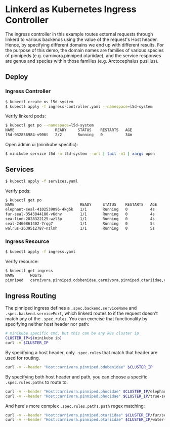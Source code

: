 # Linkerd as Kubernetes Ingress Controller

The ingress controller in this example routes external requests through linkerd to various backends using the value of the request's Host header. Hence, by specifying different domains we end up with different results. For the purpose of this demo, the domain names are families of various species of pinnipeds (e.g. carnivora.pinniped.otariidae), and the service responses are genus and species within those families (e.g. Arctocephalus pusillus).

## Deploy

### Ingress Controller

```bash
$ kubectl create ns l5d-system
$ kubectl apply -f ingress-controller.yaml --namespace=l5d-system
```

Verify linkerd pods:

```bash
$ kubectl get po --namespace=l5d-system
NAME                  READY     STATUS    RESTARTS   AGE
l5d-932856984-v906t   2/2       Running   0          34m
```

Open admin ui (minikube specific):

```bash
$ minikube service l5d -n l5d-system --url | tail -n1 | xargs open
```

## Services

```bash
$ kubectl apply -f services.yaml
```

Verify pods:

```bash
$ kubectl get po
NAME                             READY     STATUS    RESTARTS   AGE
elephant-seal-4102539096-4kg5k   1/1       Running   0          4s
fur-seal-3543844180-v6dhv        1/1       Running   0          4s
sea-lion-2828322125-wzl3p        1/1       Running   0          4s
seal-2460861402-7rqg7            1/1       Running   0          5s
walrus-2639512787-nzlmh          1/1       Running   0          5s
```

### Ingress Resource

```bash
$ kubectl apply -f ingress.yaml
```

Verify resource:

```bash
$ kubectl get ingress
NAME       HOSTS                                                                                    ADDRESS   PORTS     AGE
pinniped   carnivora.pinniped.odobenidae,carnivora.pinniped.otariidae,carnivora.pinniped.phocidae             80        1h
```

## Ingress Routing

The pinniped ingress defines a `.spec.backend.serviceName` and
`.spec.backend.servicePort`, which linkerd routes to if the request doesn't
match any of the `.spec.rules`. You can exercise that functionality by
specifying neither host header nor path:

```bash
# minikube specific cmd, but this can be any k8s cluster ip
CLUSTER_IP=$(minikube ip)
curl -v $CLUSTER_IP
```

By specifying a host header, only `.spec.rules` that match that header are used
for routing.

```bash
curl -v --header "Host:carnivora.pinniped.odobenidae" $CLUSTER_IP
```

By specifying both host header and path, you can choose a specific
`.spec.rules.paths` to route to.

```bash
curl -v --header "Host:carnivora.pinniped.phocidae" $CLUSTER_IP/elephant-seal
curl -v --header "Host:carnivora.pinniped.phocidae" $CLUSTER_IP/true-seal
```

And here's more complex `.spec.rules.paths.path` regex matching:

```bash
curl -v --header "Host:carnivora.pinniped.otariidae" $CLUSTER_IP/fur/seal
curl -v --header "Host:carnivora.pinniped.otariidae" $CLUSTER_IP/water-lion
```
